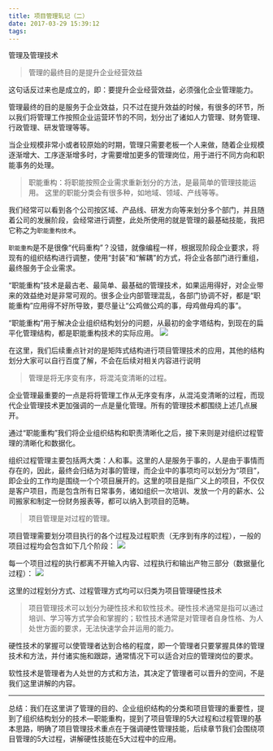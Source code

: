 ```yaml
---
title: 项目管理轧记（二）
date: 2017-03-29 15:39:12
tags:
---
```

管理及管理技术

> 管理的最终目的是提升企业经营效益

这句话反过来也是成立的，即：要提升企业经营效益，必须强化企业管理能力。

管理最终的目的是服务于企业效益，只不过在提升效益的时候，有很多的环节，所以我们将管理工作按照企业运营环节的不同，划分出了诸如人力管理、财务管理、行政管理、研发管理等等。

当企业规模非常小或者较原始的时期，管理只需要老板一个人来做，随着企业规模逐渐增大、工序逐渐增多时，才需要增加更多的管理岗位，用于进行不同方向和职能事务的处理。

> 职能重构：将职能按照企业需求重新划分的方法，是最简单的管理技能运用。
这里的职能分类会有很多种，如地域、领域、产线等等。

我们经常可以看到各个公司按区域、产品线、研发方向等来划分多个部门，并且随着公司的发展阶段，会经常进行调整，此处所使用的就是管理的最基础技能，我把它称之为`职能重构技术`。

`职能重构`是不是很像“代码重构”？没错，就像编程一样，根据现阶段企业要求，将现有的组织结构进行调整，使用“封装”和“解耦”的方式，将企业各部门进行重组，最终服务于企业需求。

“职能重构”技术是最古老、最简单、最基础的管理技术，如果运用得好，对企业带来的效益绝对是非常可观的。很多企业内部管理混乱，各部门协调不好，都是“职能重构”应用得不好所导致，要尽量让“公鸡做公鸡的事，母鸡做母鸡的事”。

“职能重构”用于解决企业组织结构划分的问题，从最初的金字塔结构，到现在的扁平化管理结构，都是职能重构技术的实际应用。
![](http://onaqzli6n.bkt.clouddn.com/14907799150101.jpg)

在这里，我们后续重点针对的是矩阵式结构进行项目管理技术的应用，其他的结构划分大家可以自行百度了解，不会在后续对相关内容进行说明

> 管理是将无序变有序，将混沌变清晰的过程。

企业管理最重要的一点是将将管理工作从无序变有序，从混沌变清晰的过程，而现代企业管理技术更加强调的一点是量化管理。所有的管理技术都围绕上述几点展开。

通过“职能重构”我们将企业组织结构和职责清晰化之后，接下来则是对组织过程管理的清晰化和数据化。

组织过程管理主要包括两大类：人和事。这里的人是服务于事的，人是由于事情而存在的，因此，最终会归结为对事的管理，而企业中的事项均可以划分为“项目”，即企业的工作均是围绕一个个项目展开的。这里的项目是指广义上的项目，不仅仅是客户项目，而是包含所有日常事务，诸如组织一次培训、发放一个月的薪水、公司搬家和制定一份财务报表等，都可以纳入到项目的范畴。

> 项目管理是对过程的管理。

项目管理需要划分项目执行的各个过程及过程职责（无序到有序的过程），一般的项目过程均会包含如下几个阶段：
![](http://onaqzli6n.bkt.clouddn.com/14907801506194.jpg)

每一个项目过程的执行都离不开输入内容、过程执行和输出产物三部分（数据量化过程）：
![](http://onaqzli6n.bkt.clouddn.com/14907801741199.jpg)

这里的过程划分方式、过程管理方式均可以归类为项目管理硬性技术

> 项目管理技术可以划分为硬性技术和软性技术。硬性技术通常是指可以通过培训、学习等方式学会和掌握的；软性技术通常是对管理者自身性格、为人处世方面的要求，无法快速学会并运用的能力。

硬性技术的掌握可以使管理者达到合格的程度，即一个管理者只要掌握具体的管理技术和方法，并付诸实施和跟踪，通常情况下可以适合对应的管理岗位的要求。

软性技术是管理者为人处世的方式和方法，其决定了管理者可以晋升的空间，不是我们这里讲解的内容。

-------

总结：我们在这里讲了管理的目的、企业组织结构的分类和项目管理的重要性，提到了组织结构划分的技术—职能重构，提到了项目管理的5大过程和过程管理的基本思路，明确了项目管理技术重点在于强调硬性管理技能，后续章节我们会围绕项目管理的5大过程，讲解硬性技能在5大过程中的应用。


